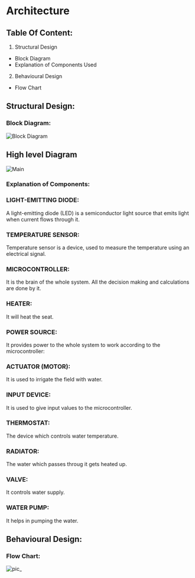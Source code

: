 # Architecture

## Table Of Content:
1. Structural Design
  * Block Diagram
  * Explanation of Components Used
2. Behavioural Design 
  * Flow Chart 
  
## Structural Design:
### Block Diagram:
![Block Diagram](https://user-images.githubusercontent.com/98889318/156899380-c48627df-3d39-4732-8d49-2ffd382b4cf0.png)

## High level Diagram
![Main](https://user-images.githubusercontent.com/98889318/157246581-034b1ce0-864e-4987-ac39-2a64dc5f5cc1.png)


### Explanation of Components:

### LIGHT-EMITTING DIODE:
A light-emitting diode (LED) is a semiconductor light source that emits light when current flows through it.

### TEMPERATURE SENSOR:
Temperature sensor is a device, used to measure the temperature using an electrical signal.

### MICROCONTROLLER:
It is the brain of the whole system. All the decision making and calculations are done by it.

### HEATER:
It will heat the seat.

### POWER SOURCE:
It provides power to the whole system to work according to the microcontroller:

### ACTUATOR (MOTOR):
It is used to irrigate the field with water.

### INPUT DEVICE:
It is used to give input values to the microcontroller.

### THERMOSTAT:
The device which controls water temperature.

### RADIATOR:
The water which passes throug it gets heated up.

### VALVE:
It controls water supply.

### WATER PUMP:
It helps in pumping the water.


## Behavioural Design:
  ### Flow Chart:
  ![pic_](https://user-images.githubusercontent.com/98889318/157248398-b346a657-8a4c-4bd6-9447-42c9bf08a1a0.png)


